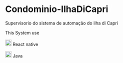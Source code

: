 # Condominio-IlhaDiCapri
Supervisorio do sistema de automação do ilha di Capri

This System use 

<img src="https://reactnative.dev/img/header_logo.svg" width="20" height="20"> React native

<img src="https://github.com/tecanderson/Condominio-IlhaDiCapri/blob/master/assets/kisspng-logo-java-runtime-environment-programming-language-java-util-concurrentmodificationexception-%C3%96mer-5b6766ab5dba25.7100170215335031473839.png" width="20" height="20"> Java
